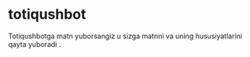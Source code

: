 # totiqushbot
Totiqushbotga matn yuborsangiz u sizga matnni va uning hususiyatlarini qayta yuboradi .
